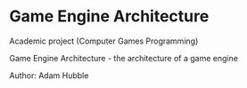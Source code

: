 # Game Engine Architecture
Academic project (Computer Games Programming)

Game Engine Architecture - the architecture of a game engine

Author: Adam Hubble
